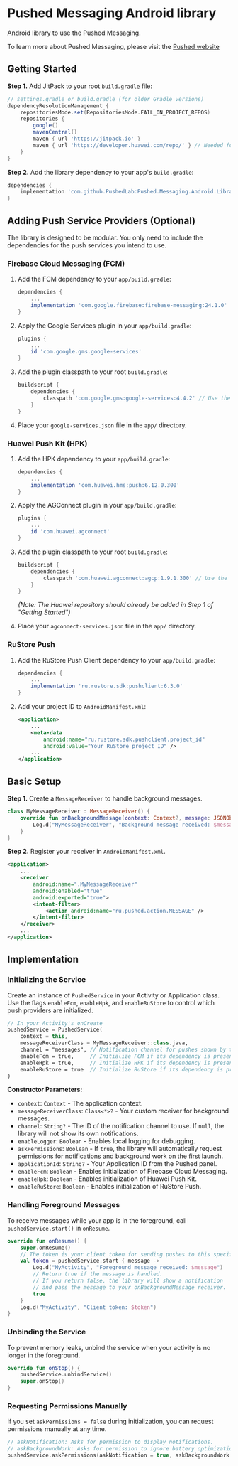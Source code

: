 # Pushed Messaging Android library

Android library to use the Pushed Messaging.

To learn more about Pushed Messaging, please visit the [Pushed website](https://pushed.dev)

## Getting Started

**Step 1.** Add JitPack to your root `build.gradle` file:

```gradle
// settings.gradle or build.gradle (for older Gradle versions)
dependencyResolutionManagement {
    repositoriesMode.set(RepositoriesMode.FAIL_ON_PROJECT_REPOS)
    repositories {
        google()
        mavenCentral()
        maven { url 'https://jitpack.io' }
        maven { url 'https://developer.huawei.com/repo/' } // Needed for HPK
    }
}
```

**Step 2.** Add the library dependency to your app's `build.gradle`:

```gradle
dependencies {
    implementation 'com.github.PushedLab:Pushed.Messaging.Android.Library:1.4.6' // Check for the latest version
}
```

## Adding Push Service Providers (Optional)

The library is designed to be modular. You only need to include the dependencies for the push services you intend to use.

### Firebase Cloud Messaging (FCM)

1.  Add the FCM dependency to your `app/build.gradle`:
    ```gradle
    dependencies {
        ...
        implementation 'com.google.firebase:firebase-messaging:24.1.0'
    }
    ```

2.  Apply the Google Services plugin in your `app/build.gradle`:
    ```gradle
    plugins {
        ...
        id 'com.google.gms.google-services'
    }
    ```

3.  Add the plugin classpath to your root `build.gradle`:
    ```gradle
    buildscript {
        dependencies {
            classpath 'com.google.gms:google-services:4.4.2' // Use the latest version
        }
    }
    ```

4.  Place your `google-services.json` file in the `app/` directory.

### Huawei Push Kit (HPK)

1.  Add the HPK dependency to your `app/build.gradle`:
    ```gradle
    dependencies {
        ...
        implementation 'com.huawei.hms:push:6.12.0.300'
    }
    ```

2.  Apply the AGConnect plugin in your `app/build.gradle`:
    ```gradle
    plugins {
        ...
        id 'com.huawei.agconnect'
    }
    ```

3.  Add the plugin classpath to your root `build.gradle`:
    ```gradle
    buildscript {
        dependencies {
            classpath 'com.huawei.agconnect:agcp:1.9.1.300' // Use the latest version
        }
    }
    ```
    *(Note: The Huawei repository should already be added in Step 1 of "Getting Started")*

4.  Place your `agconnect-services.json` file in the `app/` directory.

### RuStore Push

1.  Add the RuStore Push Client dependency to your `app/build.gradle`:
    ```gradle
    dependencies {
        ...
        implementation 'ru.rustore.sdk:pushclient:6.3.0'
    }
    ```

2.  Add your project ID to `AndroidManifest.xml`:
    ```xml
    <application>
        ...
        <meta-data
            android:name="ru.rustore.sdk.pushclient.project_id"
            android:value="Your RuStore project ID" />
        ...
    </application>
    ```

## Basic Setup

**Step 1.** Create a `MessageReceiver` to handle background messages.

```kotlin
class MyMessageReceiver : MessageReceiver() {
    override fun onBackgroundMessage(context: Context?, message: JSONObject) {
        Log.d("MyMessageReceiver", "Background message received: $message")
    }
}
```

**Step 2.** Register your receiver in `AndroidManifest.xml`.

```xml
<application>
    ...
    <receiver
        android:name=".MyMessageReceiver"                                               
        android:enabled="true"
        android:exported="true">
        <intent-filter>
            <action android:name="ru.pushed.action.MESSAGE" />
        </intent-filter>
    </receiver>
    ...
</application>
```

## Implementation

### Initializing the Service

Create an instance of `PushedService` in your Activity or Application class. Use the flags `enableFcm`, `enableHpk`, and `enableRuStore` to control which push providers are initialized.

```kotlin
// In your Activity's onCreate
pushedService = PushedService(
    context = this,
    messageReceiverClass = MyMessageReceiver::class.java,
    channel = "messages", // Notification channel for pushes shown by the library
    enableFcm = true,     // Initialize FCM if its dependency is present
    enableHpk = true,     // Initialize HPK if its dependency is present
    enableRuStore = true  // Initialize RuStore if its dependency is present
)
```

**Constructor Parameters:**
*   `context`: `Context` - The application context.
*   `messageReceiverClass`: `Class<*>?` - Your custom receiver for background messages.
*   `channel`: `String?` - The ID of the notification channel to use. If `null`, the library will not show its own notifications.
*   `enableLogger`: `Boolean` - Enables local logging for debugging.
*   `askPermissions`: `Boolean` - If `true`, the library will automatically request permissions for notifications and background work on the first launch.
*   `applicationId`: `String?` - Your Application ID from the Pushed panel.
*   `enableFcm`: `Boolean` - Enables initialization of Firebase Cloud Messaging.
*   `enableHpk`: `Boolean` - Enables initialization of Huawei Push Kit.
*   `enableRuStore`: `Boolean` - Enables initialization of RuStore Push.

### Handling Foreground Messages

To receive messages while your app is in the foreground, call `pushedService.start()` in `onResume`.

```kotlin
override fun onResume() {
    super.onResume()
    // The token is your client token for sending pushes to this specific user.
    val token = pushedService.start { message ->
        Log.d("MyActivity", "Foreground message received: $message")
        // Return true if the message is handled.
        // If you return false, the library will show a notification
        // and pass the message to your onBackgroundMessage receiver.
        true
    }
    Log.d("MyActivity", "Client token: $token")
}
```

### Unbinding the Service

To prevent memory leaks, unbind the service when your activity is no longer in the foreground.

```kotlin
override fun onStop() {
    pushedService.unbindService()
    super.onStop()
}
```

### Requesting Permissions Manually

If you set `askPermissions = false` during initialization, you can request permissions manually at any time.

```kotlin
// askNotification: Asks for permission to display notifications.
// askBackgroundWork: Asks for permission to ignore battery optimizations.
pushedService.askPermissions(askNotification = true, askBackgroundWork = true)
```



